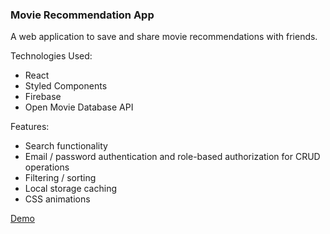 ### Movie Recommendation App

A web application to save and share movie recommendations with friends.

Technologies Used:
- React
- Styled Components
- Firebase
- Open Movie Database API

Features:
- Search functionality
- Email / password authentication and role-based authorization for CRUD operations
- Filtering / sorting
- Local storage caching
- CSS animations

[Demo](https://movie-recommendations.netlify.com)
